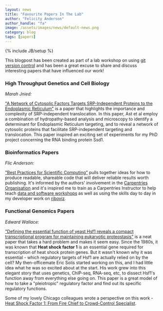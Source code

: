```yaml
---
layout: news
title: "Favourite Papers In The Lab"
author: "Felicity Anderson"
author_handle: "fa"
image: /assets/images/news/default-news.png
category: blog
tags: [papers]
---
```

{% include JB/setup %}

This blogpost has been created as part of a lab workshop on using [git version control](https://en.wikipedia.org/wiki/Git) and has been a great excuse to share and discuss interesting papers that have influenced our work!

### High Throughput Genetics and Cell Biology

*Marah Jnied:*

["A Network of Cytosolic Factors Targets SRP-Independent Proteins to the Endoplasmic Reticulum"](https://www.sciencedirect.com/science/article/pii/S0092867413001517) is a paper that highlights the importance and complexity of SRP-independent translocation. In this paper, Ast et al employ a combination of hydropathy-based analysis and microscopy to identify a determinant for Endoplasmic Reticulum targeting, and to reveal a network of cytosolic proteins that facilitate SRP-independent targeting and translocation. This paper inspired an exciting set of experiments for my PhD project concerning the RNA binding protein Ssd1.

### Bioinformatics Papers

*Flic Anderson:*

["Best Practices for Scientific Computing"](https://doi.org/10.1371/journal.pbio.1001745) pulls together ideas for how to produce readable, shareable code that will deliver reliable results worth publishing. It's informed by the authors' involvement in the [Carpentries Organisation](https://carpentries.org/) and it's inspired me to train as a Carpentries Instructor to help teach [data and software workshops](https://edcarp.github.io/) as well as using the skills day to day in my developer work on [riboviz](https://github.com/riboviz/riboviz).


### Functional Genomics Papers

*Edward Wallace:*

["Defining the essential function of yeast Hsf1 reveals a compact transcriptional program for maintaining eukaryotic proteostasis"](https://dx.doi.org/10.1016%2Fj.molcel.2016.05.014) is a neat paper that takes a hard problem and makes it seem easy. Since the 1980s, it was known that **Heat shock factor 1** is an essential gene required for transcription of heat shock protein genes. But it wasn't known why it was essential - which regulatory targets of Hsf1 are actually relied on by the cell? My then-officemate Eric Solís started working on this, and I had little idea what he was so excited about at the start. His work grew into this elegant story that uses genetics, ChIP-seq, RNA-seq, etc, to dissect Hsf1's function away from everything else going on. This paper is a great model of how to take a "pleiotropic" regulatory factor and find out its specific regulatory functions.

Some of my lovely Chicago colleagues wrote a perspective on this work - [Heat Shock Factor 1: From Fire Chief to Crowd-Control Specialist](http://dx.doi.org/10.1016/j.molcel.2016.06.026).
